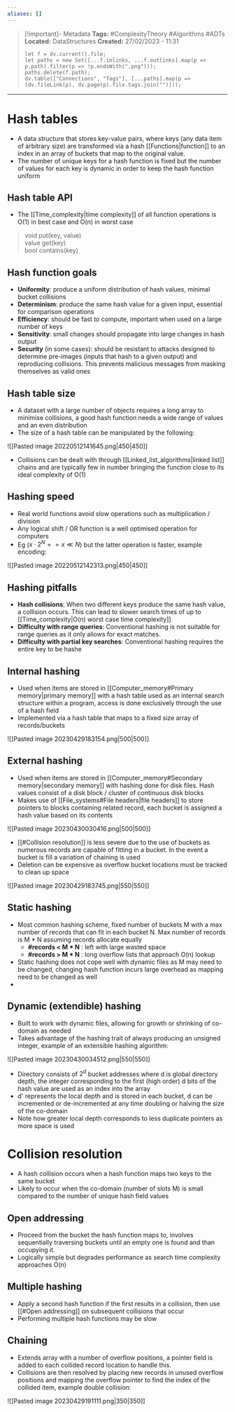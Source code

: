 ```yaml
---
aliases: []
---
```


> [!important]- Metadata
> **Tags:** #ComplexityTheory #Algorithms #ADTs
> **Located:** DataStructures
> **Created:** 27/02/2023 - 11:31
> ```dataviewjs
> let f = dv.current().file;
> let paths = new Set([...f.inlinks, ...f.outlinks].map(p => p.path).filter(p => !p.endsWith(".png")));
> paths.delete(f.path);
> dv.table(["Connections", "Tags"], [...paths].map(p => [dv.fileLink(p), dv.page(p).file.tags.join("")]));
> ```

___
# Hash tables
- A data structure that stores key-value pairs, where keys (any data item of arbitrary size) are transformed via a hash [[Functions|function]] to an index in an array of buckets that map to the original value. 
- The number of unique keys for a hash function is fixed but the number of values for each key is dynamic in order to keep the hash function uniform 
## Hash table API
- The  [[Time_complexity|time complexity]] of all function operations is O(1) in best case and O(n) in worst case

> void put(key, value)  
> value get(key)  
> bool contains(key)

## Hash function goals
- **Uniformity**:  produce a uniform distribution of hash values, minimal bucket collisions
- **Determinism**: produce the same hash value for a given input, essential for comparison operations
- **Efficiency**: should be fast to compute, important when used on a large number of keys
- **Sensitivity**: small changes should propagate into large changes in hash output 
- **Security** (in some cases): should be resistant to attacks designed to determine pre-images (inputs that hash to a given output) and reproducing collisions. This prevents malicious messages from masking themselves as valid ones 
## Hash table size
- A dataset with a large number of objects requires a long array to minimise collisions, a good hash function needs a wide range of values and an even distribution
- The size of a hash table can be manipulated by the following:

![[Pasted image 20220512141645.png|450|450]]
- Collisions can be dealt with through [[Linked_list_algorithms|linked list]] chains and are typically few in number bringing the function close to its ideal complexity of O(1)

## Hashing speed
- Real world functions avoid slow operations such as multiplication / division
- Any logical shift / OR function is a well optimised operation for computers 
- Eg ($x\cdot2^{N}==x\ll N$) but the latter operation is faster, example encoding:

![[Pasted image 20220512142313.png|450|450]]

## Hashing pitfalls 
-   **Hash collisions**: When two different keys produce the same hash value, a collision occurs. This can lead to slower search times of up to [[Time_complexity|O(n) worst case time complexity]]
-   **Difficulty with range queries**: Conventional hashing is not suitable for range queries as it only allows for exact matches.
-   **Difficulty with partial key searches**: Conventional hashing requires the entire key to be hashe
## Internal hashing
- Used when items are stored in [[Computer_memory#Primary memory|primary memory]] with a hash table  used as an internal search structure within a program, access is done exclusively through the use of a hash field 
- Implemented via a hash table that maps to a fixed size array of records/buckets 

![[Pasted image 20230429183154.png|500|500]]



## External hashing
- Used when items are stored in [[Computer_memory#Secondary memory|secondary memory]] with hashing done for disk files. Hash values consist of a disk block / cluster of continuous disk blocks 
- Makes use of [[File_systems#File headers|file headers]] to store pointers to blocks containing related record, each bucket is assigned a hash value based on its contents

![[Pasted image 20230430030416.png|500|500]]
- [[#Collision resolution]] is less severe due to the use of buckets as numerous records are capable of fitting in a bucket. In the event a bucket is fill a variation of chaining is used 
- Deletion can be expensive as overflow bucket locations must be tracked to clean up space 

![[Pasted image 20230429183745.png|550|550]]

## Static hashing
-  Most common hashing scheme, fixed number of buckets M with a max number of records that can fit in each bucket N. Max number of records is M * N assuming records allocate equally
	- **\#records < M * N** : left with large wasted space
	- **\#records > M * N** : long overflow lists that approach O(n) lookup 
 - Static hashing does not cope well with dynamic files as M may need to be changed, changing hash function incurs large overhead as mapping need to be changed as well
- 
## Dynamic (extendible) hashing 
- Built to work with dynamic files, allowing for growth or shrinking of co-domain as needed
- Takes advantage of the hashing trait of always producing an unsigned integer, example of an extensible hashing algorithm:

![[Pasted image 20230430034512.png|550|550]]
- Directory consists of $2^{d}$ bucket addresses where d is global directory depth, the integer corresponding to the first (high order) d bits of the hash value are used as an index into the array
- d' represents the local depth and is stored in each bucket, d can be incremented or de-incremented at any time doubling or halving the size of the co-domain
- Note how greater local depth corresponds to less duplicate pointers as more space is used 
# Collision resolution
- A hash collision occurs when a hash function maps two keys to the same bucket 
- Likely to occur when the co-domain (number of slots M) is small compared to the number of unique hash field values 

## Open addressing
- Proceed from the bucket the hash function maps to, involves sequentially traversing buckets until an empty one is  found and than occupying it.
- Logically simple but degrades performance as search time complexity approaches O(n)
## Multiple hashing
- Apply a second hash function if the first results in a collision, then use [[#Open addressing]] on subsequent collisions that occur
- Performing multiple hash functions may be slow 

## Chaining
- Extends array with a number of overflow positions, a pointer field is added to each collided record location to handle this.
- Collisions are then resolved by placing new records in unused overflow positions and mapping the overflow pointer to find the index of the collided item, example double collision:

![[Pasted image 20230429191111.png|350|350]]
